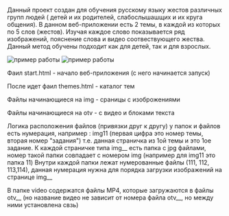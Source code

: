 Данный проект создан для обучения русскому языку жестов различных групп людей ( детей и их родителей, слабослышашщих и их круга общения). В данном веб-приложении есть 2 темы, в каждой из которых по 5 слов (жестов). Изучая каждое слово показывается ряд изображений, пояснение слова и видео соотвествующего жества. Данный метод обучены подходит как для детей, так и для взрослых.

![пример работы](https://github.com/crazy12121/sber/blob/main/scr.png)
![пример работы](https://github.com/crazy12121/sber/blob/main/scr1.png)


Фаил start.html - начало веб-приложения (с него начинается запуск)

После идет фаил themes.html - каталог тем 

Файлы начинающиеся на img - сраницы с изоброжениями

Файлы начинающиеся на otv - с видео и блоками текста
  
  Логика расположения файлов (привязки друг к другу) 
у папок и файлов есть нумерация, например : img11 (первая цифра это номер темы, вторая номер "задания") т.е. данная страничка из 1ой темы и это 1ое задание.
К каждой страничке типа img__ есть папка с jpg файлами, номер такой папки совпадает с номером img (например для img11 это папка 11)
Внутри каждой папки лежат нумерованные файлы (111, 112, 113,114), данная нумерация нужна для порядка загрузки изображений на странице img__

В папке video содержатся файлы MP4, которые загружаются в файлы otv__ (но название видео не зависит от номера файла otv__, но между ними установлена свзь)


